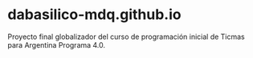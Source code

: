 # dabasilico-mdq.github.io

Proyecto final globalizador del curso de programación inicial de Ticmas para Argentina Programa 4.0.
